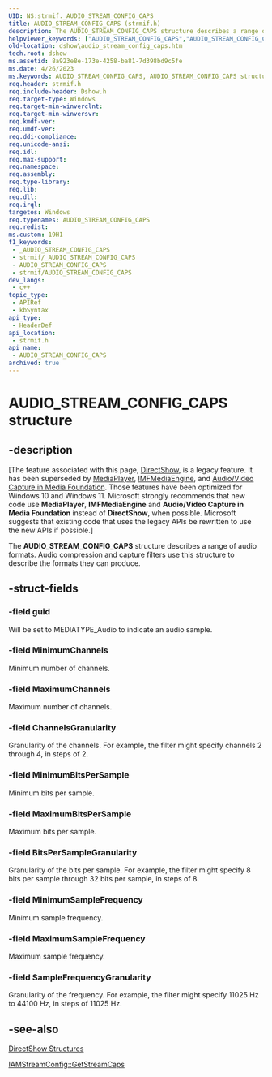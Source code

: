 ```yaml
---
UID: NS:strmif._AUDIO_STREAM_CONFIG_CAPS
title: AUDIO_STREAM_CONFIG_CAPS (strmif.h)
description: The AUDIO_STREAM_CONFIG_CAPS structure describes a range of audio formats. Audio compression and capture filters use this structure to describe the formats they can produce.
helpviewer_keywords: ["AUDIO_STREAM_CONFIG_CAPS","AUDIO_STREAM_CONFIG_CAPS structure [DirectShow]","AUDIO_STREAM_CONFIG_CAPSStructure","dshow.audio_stream_config_caps","strmif/AUDIO_STREAM_CONFIG_CAPS"]
old-location: dshow\audio_stream_config_caps.htm
tech.root: dshow
ms.assetid: 8a923e8e-173e-4258-ba81-7d398bd9c5fe
ms.date: 4/26/2023
ms.keywords: AUDIO_STREAM_CONFIG_CAPS, AUDIO_STREAM_CONFIG_CAPS structure [DirectShow], AUDIO_STREAM_CONFIG_CAPSStructure, dshow.audio_stream_config_caps, strmif/AUDIO_STREAM_CONFIG_CAPS
req.header: strmif.h
req.include-header: Dshow.h
req.target-type: Windows
req.target-min-winverclnt: 
req.target-min-winversvr: 
req.kmdf-ver: 
req.umdf-ver: 
req.ddi-compliance: 
req.unicode-ansi: 
req.idl: 
req.max-support: 
req.namespace: 
req.assembly: 
req.type-library: 
req.lib: 
req.dll: 
req.irql: 
targetos: Windows
req.typenames: AUDIO_STREAM_CONFIG_CAPS
req.redist: 
ms.custom: 19H1
f1_keywords:
 - _AUDIO_STREAM_CONFIG_CAPS
 - strmif/_AUDIO_STREAM_CONFIG_CAPS
 - AUDIO_STREAM_CONFIG_CAPS
 - strmif/AUDIO_STREAM_CONFIG_CAPS
dev_langs:
 - c++
topic_type:
 - APIRef
 - kbSyntax
api_type:
 - HeaderDef
api_location:
 - strmif.h
api_name:
 - AUDIO_STREAM_CONFIG_CAPS
archived: true
---
```


# AUDIO_STREAM_CONFIG_CAPS structure


## -description

\[The feature associated with this page, [DirectShow](/windows/win32/directshow/directshow), is a legacy feature. It has been superseded by [MediaPlayer](/uwp/api/Windows.Media.Playback.MediaPlayer), [IMFMediaEngine](/windows/win32/api/mfmediaengine/nn-mfmediaengine-imfmediaengine), and [Audio/Video Capture in Media Foundation](/windows/win32/medfound/audio-video-capture-in-media-foundation). Those features have been optimized for Windows 10 and Windows 11. Microsoft strongly recommends that new code use **MediaPlayer**, **IMFMediaEngine** and **Audio/Video Capture in Media Foundation** instead of **DirectShow**, when possible. Microsoft suggests that existing code that uses the legacy APIs be rewritten to use the new APIs if possible.\]

The <b>AUDIO_STREAM_CONFIG_CAPS</b> structure describes a range of audio formats. Audio compression and capture filters use this structure to describe the formats they can produce.

## -struct-fields

### -field guid

Will be set to MEDIATYPE_Audio to indicate an audio sample.

### -field MinimumChannels

Minimum number of channels.

### -field MaximumChannels

Maximum number of channels.

### -field ChannelsGranularity

Granularity of the channels. For example, the filter might specify channels 2 through 4, in steps of 2.

### -field MinimumBitsPerSample

Minimum bits per sample.

### -field MaximumBitsPerSample

Maximum bits per sample.

### -field BitsPerSampleGranularity

Granularity of the bits per sample. For example, the filter might specify 8 bits per sample through 32 bits per sample, in steps of 8.

### -field MinimumSampleFrequency

Minimum sample frequency.

### -field MaximumSampleFrequency

Maximum sample frequency.

### -field SampleFrequencyGranularity

Granularity of the frequency. For example, the filter might specify 11025 Hz to 44100 Hz, in steps of 11025 Hz.

## -see-also

<a href="/windows/desktop/DirectShow/directshow-structures">DirectShow Structures</a>



<a href="/windows/desktop/api/strmif/nf-strmif-iamstreamconfig-getstreamcaps">IAMStreamConfig::GetStreamCaps</a>